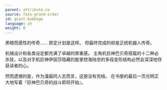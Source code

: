 ```yaml
---
parent: attribute.ce
source: fate-grand-order
id: giant-babbage
language: zh
weight: 0
---
```


黑暗而感性的传奇……
原定计划是这样。
但最终完成的却是正统机器人传奇。

机械设计和各类设定都充满了卓越的厚重感。
主角机巨神巴贝奇搭载的十二种必杀技，以及对手机巨神伊丽莎隐藏的能掌控海陆空的多段变形结构必然会深深地俘获读者的心。

然而遗憾的是，作为漫画同人志而言，这册没有完结。
在书册的最后一页光明正大地写着『巨神巴贝奇的战斗即将开始』。
